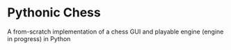 <h1>
  Pythonic Chess
</h1>
<p>
  A from-scratch implementation of a chess GUI and playable engine (engine in progress) in Python
</p>
